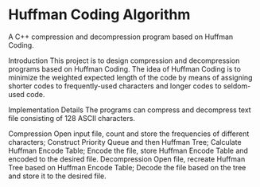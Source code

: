 # Huffman Coding Algorithm
A C++ compression and decompression program based on Huffman Coding.

Introduction
This project is to design compression and decompression programs based on Huffman Coding. The idea of Huffman Coding is to minimize the weighted expected length of the code by means of assigning shorter codes to frequently-used characters and longer codes to seldom-used code.

Implementation Details
The programs can compress and decompress text file consisting of 128 ASCII characters.

Compression
Open input file, count and store the frequencies of different characters;
Construct Priority Queue and then Huffman Tree;
Calculate Huffman Encode Table;
Encode the file, store Huffman Encode Table and encoded to the desired file.
Decompression
Open file, recreate Huffman Tree based on Huffman Encode Table;
Decode the file based on the tree and store it to the desired file.

